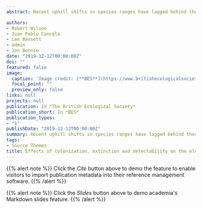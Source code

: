 ```yaml
---
abstract: Recent uphill shifts in species ranges have lagged behind those expected from rates of climate warming. The aparent delays in elevation range shifts could stem from. i) barriers to colonization at high-elevation range limits, ii) buffering effects on local ectinction risk at low-elevation, or iii) insufficiently fine-resolution data on species distributions. Here we test for elevation range shifts in the butterflies of a mountain range in Spain, using information from the repeat sampling of 120 sites between 600 and 2250 m elevation in 2004/05 and 2017, and apply an occupancy model to account for species detectability.Whilst the average elevation occupied increased for the majority of species in conjunction with warming temperatures, the importance of local extinctions versus colonizations in driving range shifts varied among species. We consider the implications for approaches to sampling elevation range dycamics, and for adapting conservation climate change.

authors:
- Robert Wilson
- Juan Pablo Cancela
- Lee Bassett
- admin
- Jon Bennie
date: "2019-12-12T00:00:00Z"
doi: ""
featured: false
image:
  caption: 'Image credit: [**BES**](https://www.britishecologicalsociety.org/)'
  focal_point: ""
  preview_only: false
links: null
projects: null
publication: In *The British Ecological Society*
publication_short: In *BES*
publication_types:
- "1"
publishDate: "2019-12-12T00:00:00Z"
summary: Recent uphill shifts in species ranges have lagged behind those expected from rates of climate warming. The aparent delays in elevation range shifts could stem from. i) barriers to colonization at high-elevation range limits, ii) buffering effects on local ectinction risk at low-elevation, or iii) insufficiently fine-resolution data on species distributions.
tags:
- Source Themes
title: Effects of colonization, extinction and detectability on the elevation ranges of mountain butterflies change
---
```


{{% alert note %}}
Click the *Cite* button above to demo the feature to enable visitors to import publication metadata into their reference management software.
{{% /alert %}}

{{% alert note %}}
Click the *Slides* button above to demo academia's Markdown slides feature.
{{% /alert %}}


